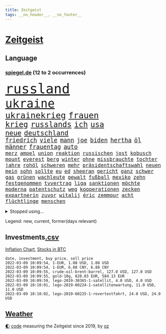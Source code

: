 ```yaml
---
title: Zeitgeist
tags: __no_header__, __no_footer__
---
```


# [Zeitgeist](https://oliz.io/zeitgeist/)

## Language

<h3><a href="https://www.spiegel.de" target="_blank">spiegel.de</a> (12 to 2 occurrences)</h3>
<p style="font-family:monospace">
<span style="font-size:32pt"><a href="news_links.html#russland" class="current">russland</a></span>
<br>
<span style="font-size:28pt"><a href="news_links.html#ukraine" class="current">ukraine</a></span>
<br>
<span style="font-size:20pt"><a href="news_links.html#ukrainekrieg" class="current">ukrainekrieg</a></span>
<span style="font-size:20pt"><a href="news_links.html#frauen" class="current">frauen</a></span>
<br>
<span style="font-size:18pt"><a href="news_links.html#krieg" class="current">krieg</a></span>
<span style="font-size:18pt"><a href="news_links.html#russlands" class="current">russlands</a></span>
<span style="font-size:18pt"><a href="news_links.html#ich" class="current">ich</a></span>
<span style="font-size:18pt"><a href="news_links.html#usa" class="current">usa</a></span>
<br>
<span style="font-size:16pt"><a href="news_links.html#neue" class="current">neue</a></span>
<span style="font-size:16pt"><a href="news_links.html#deutschland" class="current">deutschland</a></span>
<br>
<span style="font-size:14pt"><a href="news_links.html#friedrich" class="current">friedrich</a></span>
<span style="font-size:14pt"><a href="news_links.html#viele" class="current">viele</a></span>
<span style="font-size:14pt"><a href="news_links.html#mann" class="current">mann</a></span>
<span style="font-size:14pt"><a href="news_links.html#joe" class="current">joe</a></span>
<span style="font-size:14pt"><a href="news_links.html#biden" class="current">biden</a></span>
<span style="font-size:14pt"><a href="news_links.html#hertha" class="current">hertha</a></span>
<span style="font-size:14pt"><a href="news_links.html#öl" class="current">öl</a></span>
<span style="font-size:14pt"><a href="news_links.html#männer" class="current">männer</a></span>
<span style="font-size:14pt"><a href="news_links.html#frauentag" class="new">frauentag</a></span>
<span style="font-size:14pt"><a href="news_links.html#auto" class="current">auto</a></span>
<br>
<span style="font-size:12pt"><a href="news_links.html#merz" class="current">merz</a></span>
<span style="font-size:12pt"><a href="news_links.html#ampel" class="current">ampel</a></span>
<span style="font-size:12pt"><a href="news_links.html#union" class="current">union</a></span>
<span style="font-size:12pt"><a href="news_links.html#reaktion" class="current">reaktion</a></span>
<span style="font-size:12pt"><a href="news_links.html#russischen" class="current">russischen</a></span>
<span style="font-size:12pt"><a href="news_links.html#jost" class="current">jost</a></span>
<span style="font-size:12pt"><a href="news_links.html#kobusch" class="current">kobusch</a></span>
<span style="font-size:12pt"><a href="news_links.html#mount" class="current">mount</a></span>
<span style="font-size:12pt"><a href="news_links.html#everest" class="current">everest</a></span>
<span style="font-size:12pt"><a href="news_links.html#berg" class="current">berg</a></span>
<span style="font-size:12pt"><a href="news_links.html#winter" class="current">winter</a></span>
<span style="font-size:12pt"><a href="news_links.html#ohne" class="current">ohne</a></span>
<span style="font-size:12pt"><a href="news_links.html#missbrauchte" class="current">missbrauchte</a></span>
<span style="font-size:12pt"><a href="news_links.html#tochter" class="current">tochter</a></span>
<span style="font-size:12pt"><a href="news_links.html#jahre" class="current">jahre</a></span>
<span style="font-size:12pt"><a href="news_links.html#rohöl" class="new">rohöl</a></span>
<span style="font-size:12pt"><a href="news_links.html#schweren" class="current">schweren</a></span>
<span style="font-size:12pt"><a href="news_links.html#mehr" class="current">mehr</a></span>
<span style="font-size:12pt"><a href="news_links.html#präsidentschaftswahl" class="current">präsidentschaftswahl</a></span>
<span style="font-size:12pt"><a href="news_links.html#neuen" class="current">neuen</a></span>
<span style="font-size:12pt"><a href="news_links.html#mein" class="current">mein</a></span>
<span style="font-size:12pt"><a href="news_links.html#sohn" class="current">sohn</a></span>
<span style="font-size:12pt"><a href="news_links.html#sollte" class="current">sollte</a></span>
<span style="font-size:12pt"><a href="news_links.html#eu" class="current">eu</a></span>
<span style="font-size:12pt"><a href="news_links.html#ed" class="new">ed</a></span>
<span style="font-size:12pt"><a href="news_links.html#sheeran" class="new">sheeran</a></span>
<span style="font-size:12pt"><a href="news_links.html#gericht" class="current">gericht</a></span>
<span style="font-size:12pt"><a href="news_links.html#ganz" class="current">ganz</a></span>
<span style="font-size:12pt"><a href="news_links.html#schwer" class="current">schwer</a></span>
<span style="font-size:12pt"><a href="news_links.html#gas" class="current">gas</a></span>
<span style="font-size:12pt"><a href="news_links.html#grünen" class="current">grünen</a></span>
<span style="font-size:12pt"><a href="news_links.html#wachleute" class="new">wachleute</a></span>
<span style="font-size:12pt"><a href="news_links.html#gewalt" class="current">gewalt</a></span>
<span style="font-size:12pt"><a href="news_links.html#fußball" class="current">fußball</a></span>
<span style="font-size:12pt"><a href="news_links.html#mexiko" class="current">mexiko</a></span>
<span style="font-size:12pt"><a href="news_links.html#zehn" class="current">zehn</a></span>
<span style="font-size:12pt"><a href="news_links.html#festgenommen" class="current">festgenommen</a></span>
<span style="font-size:12pt"><a href="news_links.html#tvvertrag" class="new">tvvertrag</a></span>
<span style="font-size:12pt"><a href="news_links.html#liga" class="current">liga</a></span>
<span style="font-size:12pt"><a href="news_links.html#sanktionen" class="current">sanktionen</a></span>
<span style="font-size:12pt"><a href="news_links.html#möchte" class="current">möchte</a></span>
<span style="font-size:12pt"><a href="news_links.html#moderna" class="current">moderna</a></span>
<span style="font-size:12pt"><a href="news_links.html#patentschutz" class="new">patentschutz</a></span>
<span style="font-size:12pt"><a href="news_links.html#weg" class="current">weg</a></span>
<span style="font-size:12pt"><a href="news_links.html#kooperationen" class="new">kooperationen</a></span>
<span style="font-size:12pt"><a href="news_links.html#zecken" class="new">zecken</a></span>
<span style="font-size:12pt"><a href="news_links.html#expartnerin" class="new">expartnerin</a></span>
<span style="font-size:12pt"><a href="news_links.html#zuvor" class="current">zuvor</a></span>
<span style="font-size:12pt"><a href="news_links.html#witalij" class="new">witalij</a></span>
<span style="font-size:12pt"><a href="news_links.html#éric" class="current">éric</a></span>
<span style="font-size:12pt"><a href="news_links.html#zemmour" class="current">zemmour</a></span>
<span style="font-size:12pt"><a href="news_links.html#acht" class="current">acht</a></span>
<span style="font-size:12pt"><a href="news_links.html#flüchtlinge" class="current">flüchtlinge</a></span>
<span style="font-size:12pt"><a href="news_links.html#menschen" class="current">menschen</a></span>
</p>
<details>
<summary>Stopped using...</summary>
<p class="former" style="font-size:12pt">
kraft(503) legte(503) atmosphäre(502) ignoriert(502) krankenhäuser(502) londoner(502) ankunft(501) gemeinden(501) sexuelle(501) coronafälle(500) fallzahlen(500) herbert(500) korruption(500) zurzeit(500) 35(499) d(499) lockdowns(499) sebastian(499) vorschläge(499) alarm(498) boot(498) euphorie(498) geboten(498) hinterlassen(498) ikone(498) israelischen(498) konfrontiert(498) nachhaltig(498) nigeria(498) regel(498) stich(498) vergeblich(498) angeblichen(497) anzeige(497) bildung(497) black(497) fdpchef(497) finanzaufsicht(497) giffey(497) harry(497) jüngste(497) peru(497) putsch(497) seitdem(497) umfeld(497) aufgeben(496) erstaunlich(496) flaschen(496) joshua(496) julia(496) jung(496) juventus(496) kontrolliert(496) krankenhäusern(496) menschenrechte(496) parteitag(496) usbehörden(496) verbieten(496) 110(495) dubai(495) inter(495) kaufen(495) laden(495) maß(495) organisationen(495) regime(495) schlechten(495) verschaffen(495) viktor(495) wand(495) anteil(494) entschuldigen(494) frühjahr(494) partys(494) protestiert(494) schwangere(494) theater(494) wünschen(494) florida(493) halle(493) kollaps(493) meghan(493) rechts(493) verweigern(493) übergeben(493) 79(492) ermöglichen(492) gegangen(492) irland(492) islamistischen(492) jugendlicher(492) kandidat(492) kandidatin(492) kaputt(492) konzentrieren(492) laschet(492) respekt(492) tourismus(492) unternehmer(492) untersuchungen(492) verschieben(492) ökonom(492) beeinflussen(491) hund(491) islamischen(491) orbán(491) vorliegt(491) wochenüberblick(491) informieren(490) leitung(490) schnelltests(490) studierende(490) vorstellung(490) wiederholt(490) ausprobiert(489) halbfinale(489) instagram(489) irak(489) kulissen(489) standort(489) zahlung(489) 3(488) behinderung(488) erinnern(488) gedreht(488) juni(488) jüngeren(488) nordirland(488) träumen(488) umstrittenes(488) zeichnet(488) anschließend(487) desaster(487) möglichst(487) reiste(487) scheidende(487) schlagzeilen(487) zinsen(487) anbieter(486) außen(486) lernt(486) vorjahr(486) belege(485) bestes(485) homosexuelle(485) kommunistische(485) milde(485) sports(485) ausmaß(484) fragt(484) fußballer(484) glücklich(484) leitet(484) neuauflage(484) präsidentin(484) regierungspartei(484) roten(484) tatverdächtigen(484) transporter(484) fakten(483) griechische(483) verstößt(483) verwandelt(483) bürgermeisterin(482) eurecht(482) journalistin(482) offizielle(482) verlauf(482) verspielt(482) antisemitismus(481) einreise(481) verstanden(481) wiederholen(481) duisburg(480) frische(480) satz(480) haftstrafen(479) indirekt(479) dich(478) nase(478) rivale(478) 54(477) clemens(477) geschäftsführer(477) katholischen(477) love(477) migration(477) müsste(477) zogen(477) übernommen(477) kevin(476) bezahlen(475) gesundheitsministerium(475) hadert(475) nachgewiesen(475) rollt(475) ähnlich(474) händler(473) vermissen(473) telefon(472) auflagen(471) erweist(471) präsenz(471) äußerte(471) drin(469) sergio(469) umgeht(469) kandidieren(468) präsidentenwahl(468) saintgermain(468) trauert(468) fließen(467) 2012(466) sprung(465) aufgaben(464) niederländischen(464) whatsapp(464) impfstoffe(463) gruppen(461) intelligenz(461) intensivstationen(460) kanaren(460) niedrig(458) 36(456) bundesnetzagentur(456) abgeschlossen(455) apples(455) beobachtung(455) palmer(455) herausforderungen(453) afrikas(452) guatemala(452) schulz(452) trauma(452) präsidentschaft(451) eingeschaltet(449) pentagon(449) ausgaben(447) beendete(447) inselstaat(446) palästinenser(446) zulassung(444) spionage(442) 56(441) riesigen(440) aktive(438) verursachte(435) bösen(434) koblenz(433) trugen(431) diess(428) erzieher(428) schutzsuchende(426) brachten(424) 58(423) entfernen(423) lidl(423) schärfer(420) leiter(419) stiko(413) motivation(408) heidelberg(406) sms(406) polizeiruf(399) umbau(399) gewinne(396) infos(393) räumte(390) tübinger(388) fuhren(383) pokal(375) vereinbarung(375) erleichtert(374) ungemütlich(374) belästigung(372) gelöscht(372) lehrerin(372) staatsschutz(368) behindern(367) containerschiff(361) 20jährige(360) belästigt(359) magische(359) unzureichend(358) recherche(355) strich(353) bürgerrechtler(346) westberlin(346) paaren(342) übung(342) orte(339) angefahren(338) russe(337) inzidenzen(334) redaktion(331) untermauert(330) diplomatische(328) marihuana(326) zusammengebrochen(326) belgische(322) asyl(311) spannende(308) ferdinand(305) kellner(304) eile(296) fußballnationalmannschaft(294) fußballstar(294) nötigen(292) erlässt(290) heizt(289) bka(286) durchsuchung(280) neudelhi(279) hingelegt(278) regierungskoalition(278) potsdamer(277) abgegeben(276) schönheit(276) besonderes(275) richteten(273) schwule(271) hardliner(267) dorthin(266) kreise(266) impfverweigerer(262) einsätze(261) parlamentswahlen(261) kugel(260) deutschkolumne(259) einwanderer(258) flugverkehr(257) laute(255) lago(254) maggiore(254) bezichtigt(250) drohende(250) angeblichem(248) befragung(248) argument(247) eröffnung(246) aktionäre(245) seither(245) transfers(245) berge(244) erhöhte(242) mangelware(241) aussterben(240) staatschefs(240) hunderttausenden(239) delta(238) mythos(238) vormittag(238) alzheimer(237) geheimer(236) dänen(233) ohnehin(232) historischem(230) liebt(230) lucas(229) grundsätzlich(228) kümmern(228) denis(227) dauerhafte(226) kurzzeitig(226) beeindruckende(225) coup(223) heiraten(223) verharmlost(223) auslaufen(222) uganda(221) vierter(221) 9(220) verliebt(218) australischen(216) chefs(216) festgehalten(216) abgesehen(215) geräumt(215) spezies(214) strikten(213) vermeintlicher(213) zwischendurch(213) häufigsten(212) nevada(212) waldbrand(212) gestalten(211) 1994(208) gelaufen(204) kyrgios(204) sorgten(203) leserinnen(202) camp(200) halbleitern(200) lebten(200) menschenrechtsaktivisten(200) militärpräsenz(199) aufenthalt(198) gelohnt(198) jinping(197) kulisse(197) füße(196) nrwministerpräsident(196) wechselte(196) anschluss(195) drastischer(194) fraktion(194) kapitolsturm(194) vertretung(194) kuriose(193) norwegischen(193) siebzigerjahren(193) zerschlagen(193) 1976(192) bundesbehörde(192) palma(192) slam(192) amoklauf(191) spencer(191) bemerkbar(189) angemeldet(188) bewahrt(187) expertin(187) paulo(187) são(187) verbinden(187) kristina(186) fußgänger(185) meterhohe(185) moritz(184) achte(183) annika(183) eindeutigen(183) grand(182) löschen(182) mitchell(182) zurückgeben(181) langweilig(177) anhängern(176) fische(176) nouripour(174) omid(174) fluggäste(171) ussoldaten(171) uwe(171) polizeiwache(170) erfinden(168) favoritin(168) geleistet(168) heiße(168) überraschende(167) fahndung(165) coronaprämie(164) investiert(164) zuschuss(164) überfahrt(164) 115(162) 2025(162) musikerin(162) 73(161) preiserhöhungen(161) bestätigte(159) hingerichtet(157) pfizer(154) zeitgleich(154) gelobt(152) wiederholung(152) zwecke(152) ahmaud(151) antwortete(151) arbery(151) minderheiten(151) friedlich(150) talk(150) zuwachs(150) auszug(149) mehrwertsteuer(149) beigetragen(148) infektionsschutzgesetz(148) parteiausschlussverfahren(148) schädliche(148) weihnachten(148) fernzüge(147) geschäftsführerin(147) autoritäre(146) brady(144) grippe(144) hell(144) radikalen(144) pflegeheimen(143) weitergeben(143) überraschte(143) digitales(142) ausgeschaltet(141) auszubildende(141) coronademo(141) mr(141) daniil(140) demut(140) epic(140) junta(140) medwedew(140) feminismus(137) kapstadt(137) zurückzuholen(137) friedens(136) himmlischen(136) realen(136) regierende(136) xavier(136) anzubieten(135) burundi(135) costa(135) harren(135) ice(135) mad(135) bewaffneter(134) psychologie(134) verschüttet(133) geltenden(132) tatverdächtigem(131) tragisch(131) getötete(130) kleinsten(130) usjustiz(130) verdoppeln(130) vorsitz(130) knüpfen(129) schlepper(129) sozialer(129) station(129) belangt(128) price(128) theologe(128) adam(127) bettina(127) grünenfraktion(127) spezielle(127) arbeitslosen(124) inbetriebnahme(124) zurückgezogen(124) geltendes(123) grünenspitze(123) knappheit(123) unsicherheiten(123) betreibern(122) coronabonus(122) bahnen(121) fernverkehr(121) spürbar(121) minderheitsregierung(120) schwächen(120) wenigstens(120) aung(119) n26(119) comingout(118) kalkül(118) lindern(118) rotterdam(118) vernichtend(118) weißer(118) billigt(117) faul(117) shanghai(117) dfbteam(116) erschossenen(116) künstlicher(116) parteichefs(116) abu(115) ema(115) messenger(115) perspektive(115) politisches(115) großhandel(113) ambitionen(112) doppelspitze(112) dschungel(112) polnischer(112) kameraden(111) popstars(111) radikaler(111) 30000(110) verstorbene(110) zusammenstöße(110) afdpolitiker(109) spielzeug(109) wilden(109) häftlinge(108) spielfilm(107) twitterte(107) 8(106) intensivmediziner(106) mahnen(106) schick(106) medienkonzern(105) zeitplan(105) australian(104) magic(104) ops(104) oscarpreisträger(104) rigorose(104) siegerin(104) ungewöhnliche(104) unglaubliche(104) zentralbanken(104) überragende(104) kleintransporter(103) weinen(103) materialien(102) sofortiger(102) bayernstar(100) erheblichen(100) innere(100) zeitschrift(100) zimmermann(100) case(99) fahndet(99) zugesetzt(98) aufregende(97) gasknappheit(97) matteo(97) belogen(96) entzündet(96) hinrichtungen(96) perfekt(95) tötungen(95) auschwitz(94) nationalgarde(94) tonga(94) ökostromumlage(94) cduvorsitzende(93) woanders(93) boostern(92) fußballs(92) giftspritze(92) aggressiven(90) arbeitskampf(90) bundeshaushalt(90) imperium(90) mehrheitlich(90) spacexrakete(90) archäologe(89) auffrischungsimpfungen(89) blauen(89) falle(89) fortan(89) frisst(89) jogger(89) mexikanischen(89) alexijewitsch(88) bestätigung(88) herta(88) vorkaufsrecht(88) coronaberichterstattung(87) dušan(87) hintermänner(87) marktanteil(87) todesstrafe(87) verkörpert(87) wüsts(87) bryant(86) gerne(86) gruppenvergewaltigung(86) kobe(86) kundgebung(86) modellen(86) outfit(86) prekär(86) sachverständigenrat(86) tennisspielerin(86) tories(86) verzögerungen(86) abzuhalten(85) falk(85) führungsduo(85) perus(85) wolfsburger(85) lebenslang(84) mail(84) votum(84) auswirkt(83) drogenbande(83) lebenszeichen(83) windkraftanlagen(83) ökonomin(83) covorsitzende(82) inge(82) oskar(82) therapien(82) zwischenbilanz(82) sturmflutwarnung(81) zerocovidpolitik(81) immunschutz(80) kyi(80) nikola(80) suu(80) 113(79) verunsicherung(79) antritt(78) zufall(78) 8500(77) ablehnen(77) apotheken(77) coronadesaster(77) eingezeichnet(77) gelb(77) gespaltenen(77) kontrollierte(77) präsidentenamt(76) shampoo(76) sinnlos(76) tatmotiv(76) wahlbetrugs(76) branchenverband(75) bundesagentur(75) unendliche(75) übertrieben(75) eva(74) gewinnung(74) mitleid(74) pessimistisch(74) schreie(74) verzweifelter(74) betreuern(73) coronagegner(73) emotional(73) f(73) immunologin(73) krisenstab(73) 107(72) ausliefern(72) dokureihe(72) 1980(71) brandbrief(71) dudenhöffer(71) parteivorsitzenden(71) 122(70) amüsiert(70) begrenzung(70) nordirak(70) reinhart(70) schottet(70) steuerzahler(70) american(69) beliebten(69) coronavirusnews(69) einziger(69) irritationen(69) behauptungen(68) bugatti(68) herunterfahren(68) streaming(68) unversöhnlich(68) weiterarbeiten(68) caroline(67) farcrebellen(67) gelungenes(67) kinderbetreuung(67) uspolitiker(67) zerstritten(67) intensivpfleger(66) letztlich(66) bloggerin(65) ereignisreichen(65) eukommissionschefin(65) fußballheld(65) polizistenmorde(65) schädlicher(65) schütze(65) seifert(65) thematisiert(65) 1957(64) besetzung(64) erfurter(64) onlineparteitag(64) strikte(64) wird's(64) zwangsweise(64) 1954(63) anker(63) bern(63) eckel(63) elternschaft(63) fußballspielen(63) irene(63) kinderimpfungen(63) marcus(63) mitgenommen(63) offenheit(63) rihanna(63) teuerung(63) 1978(62) beschwerte(62) lawine(62) neuschnee(62) ungefährlich(62) 136(61) besiegen(61) feigheit(61) fotostrecke(61) fünfmal(61) popikone(61) sackgasse(61) sneaker(61) 65jähriger(60) 80000(60) baustellen(60) comicfiguren(60) felder(60) hochrisikogebiet(60) immunabwehr(60) muscheln(60) vollzogen(60) wesentlichen(60) überprüfung(60) außenhandel(59) brisant(59) draus(59) exregierungschefin(59) schwimmende(59) aufmarschiert(58) horrorfilm(58) männlichkeit(58) pflegekräften(58) spitzenbeamtin(58) stadionkapazität(58) verehrt(58) olympiageneralprobe(57) personalnot(57) abflachen(56) beten(56) dreistelligen(56) gregorowicz(56) kardiologen(56) offenbarte(56) thailändischen(56) lawinengefahr(55) nordseeinsel(55) pflegeheime(55) passende(54) gedenkt(53) jüngst(53) melbourne(53) pool(53) zinspolitik(53) flugschüler(52) herausragenden(52) jeweils(52) kamerun(52) kameruns(52) küche(52) lesbischen(52) nachwuchspiloten(52) richtungen(52) sperma(52) übergewicht(52) parker(51) schneefällen(51) senders(51) verharmlosen(51) aktiver(50) denkwürdiges(50) dreizehn(50) iranerin(50) produkten(50) ressorts(50) ausgewertet(49) bestellte(49) defibrillator(49) fußballnationalspieler(49) karagiannidis(49) rechteck(49) sunday(49) vorzubereiten(49) wunderwaffe(49) zeige(49) ausnahmefällen(48) begeisterung(48) büning(48) emily(48) erfolgte(48) missbrauchsskandals(48) no(48) waghalsigen(48) zitiert(48) angepfiffen(47) berger(47) bijan(47) bredouille(47) charlotte(47) djirsarai(47) dribbler(47) jährliche(47) lockte(47) vorzeitiges(47) beninbronzen(46) biermann(46) disziplinarverfahren(46) einnehmen(46) homeofficepauschale(46) kollidieren(46) msv(46) nazideutschland(46) toryabgeordnete(46) asylpolitik(45) auktionshaus(45) fälschungen(45) partners(45) renommierte(45) slogans(45) verpassten(45) verpflichtung(45) way(45) boosterkampagne(44) erinnerungsstücke(44) gewichten(44) niederschlagung(44) paxlovid(44) teslas(44) val(44) vorzunehmen(44) ältester(44) ausgesperrt(43) euarzneimittelbehörde(43) führungspositionen(43) gewertet(43) türmte(43) unfähig(43) auswanderer(42) dorfbewohner(42) festsaß(42) profifußballspiel(42) sicherheitsgarantien(42) verringern(42) herzmuskelentzündung(41) polizeischutz(41) schnappt(41) umsturz(41) abwehrspieler(40) bescheren(40) flüchtlingscamp(40) frauenquote(40) inspirieren(40) kirchliche(40) kriterien(40) taube(40) tätern(40) wahlgang(40) zeitraum(40) blizzard(39) mildere(39) neujahr(39) panikmache(39) allmählich(38) joni(38) kohlenmonoxidvergiftung(38) lemke(38) mexikaner(38) wärter(38) übertroffen(38) 1996(37) abgebrochene(37) gefühlen(37) kulturstaatsministerin(37) mühsam(37) reeves(37) schatzmeister(37) blutig(36) bundestagswahlkampf(36) entkam(36) erfroren(36) ernteten(36) inhalte(36) überfluss(36) 1973(35) aufwendig(35) finanzschwache(35) gründerin(35) pfau(35) reicher(34) spätere(34) erweitern(33) krebs(33) project(33) tirol(33) trauriger(33) viertes(33) vorstellungen(33) dürftig(32) erleichterungen(32) hansgeorg(32) maaßen(32) seniorenheim(32) skifahrerin(32) süditalien(32) brandursache(31) kabinettskollegen(31) kasachstan(31) klassische(31) rekordstand(31) sparsamkeit(31) check(30) einfachen(30) fußballtransfers(30) gewährleistet(30) ian(30) messen(30) reisepass(30) 33jähriger(29) account(29) aktivismus(29) ausfindig(29) explizit(29) weltstar(29) amtskollege(28) arbeitslose(28) castillo(28) coronastudie(28) covid19infektion(28) kämmerlein(28) lesern(28) transferticker(28) unternehmens(28) yoga(28) 2002(27) aufgeklärt(27) dokument(27) mavericks(27) wagt(27) einstufung(26) hauptdarstellerin(26) kunz(26) pyrenäen(26) taxonomie(26) vorwarnung(26) industrieproduktion(25) lucaapp(25) spielern(25) wohnungsbrand(25) briefmarken(24) psychologe(24) sondermarken(24) staatsoberhaupts(24) damalige(23) diebesgut(23) dilettanten(23) verweigerte(23) zusammenbricht(23) dekret(22) gefahndet(22) gesundheitsamt(22) immunsystems(22) kemmer(22) klagten(22) may(22) republikanerin(22) ronja(22) sponsoring(22) zulassen(22) aneinander(21) angabe(21) dominierten(21) entfernung(21) exekutiert(21) geboosterte(21) gießen(21) helgoland(21) selbstfahrende(21) tapetenwechsel(21) 49(20) orange(20) roberts(20) schottischer(20) beobachtungen(19) kontroversen(19) ousmane(19) parteiführung(19) schaltete(19) bestürzt(18) christin(18) don't(18) erhöhter(18) ibrahim(18) okpara(18) ross(18) wählern(18) abgeschottet(17) burnout(17) ceo(17) entwarf(17) gasde(17) grünwelt(17) morddrohung(17) quasi(17) stromio(17) unterwasservulkans(17) varol(17) vergewaltiger(17) virusvarianten(17) vorigen(17) vorübergehende(17) ömer(17) abzuwenden(16) barty(16) einmarschieren(16) handballem(16) techniker(16) unoresolutionen(16) vergleichsweise(16) abschiebehotel(15) altmaier(15) erschütternden(15) grünenanhänger(15) klingelt(15) parkplätze(15) tourist(15) befreiungsschlag(14) breivik(14) erschöpfung(14) führerscheine(14) gefährlichstes(14) geiselnahme(14) massenmörder(14) misstrauensvotum(14) repariert(14) vergleichsportals(14) verwunderung(14) weigert(14) afrikacups(13) außenwelt(13) coronaboni(13) selektive(13) technologies(13) tübingen(13) uskonzerne(13) gemeinsamkeit(12) standhaft(12) thermomix(12) transfermarkt(12) vorwerk(12) aubameyang(11) mitmischen(11) partygateaffäre(11) pierreemerick(11) pokalachtelfinale(11) rückruf(11) scotland(11) toryabgeordneter(11) ustruppen(11) volkswirte(11) wuchs(11) yard(11)
</p>
</details>
<p>Legend: <span class="new">new</span>, <span class="current">current</span>, <span class="former">former(days relevant)</span></p>

## Investments[.csv](investments.csv)

[Inflation Chart](https://inflationchart.com),
[Stocks in BTC](https://stonksinbtc.xyz/)

```
date, investment, buy price, sell price
2022-03-09 10:09:54, 1-EUR, 1.08 USD, 1.08 USD
2022-03-09 10:09:54, 1-EUR, 6.88 CNY, 6.88 CNY
2022-03-09 10:09:55, crude-oil-brent-barrel, 127.0 USD, 127.0 USD
2022-03-09 10:09:55, gold-10g, 620.03 EUR, 584.13 EUR
2022-03-09 10:09:59, lego-2019-30365-1-satellit, 4.0 USD, 4.0 USD
2022-03-09 10:10:01, lego-2019-60224-1-satellitenwartung, 11.0 USD, 11.0 USD
2022-03-09 10:10:02, lego-2019-60225-1-rovertestfahrt, 24.0 USD, 24.0 USD
```

## [Weather](weather.html)

<footer>
<a href="javascript:toggleTheme()" class="nav">🌓</a>
<a href="https://github.com/ooz/zeitgeist">code</a> measuring the Zeitgeist since 2019, by <a href="https://oliz.io">oz</a>
</footer>
